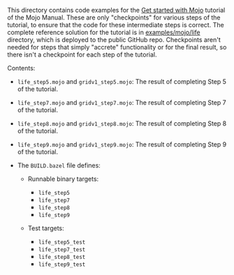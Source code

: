 This directory contains code examples for the
[Get started with Mojo](../../../../docs/manual/get-started.mdx) tutorial of the
Mojo Manual. These are only "checkpoints" for various steps of the tutorial, to
ensure that the code for these intermediate steps is correct. The complete
reference solution for the tutorial is in
[examples/mojo/life](../../../../../examples/mojo/life/) directory, which is
deployed to the public GitHub repo. Checkpoints aren't needed for steps that
simply "accrete" functionality or for the final result, so there isn't a
checkpoint for each step of the tutorial.

Contents:

- `life_step5.mojo` and `gridv1_step5.mojo`: The result of completing Step 5 of
  the tutorial.

- `life_step7.mojo` and `gridv1_step7.mojo`: The result of completing Step 7 of
  the tutorial.

- `life_step8.mojo` and `gridv1_step8.mojo`: The result of completing Step 8 of
  the tutorial.

- `life_step9.mojo` and `gridv1_step9.mojo`: The result of completing Step 9 of
  the tutorial.

- The `BUILD.bazel` file defines:

  - Runnable binary targets:
    - `life_step5`
    - `life_step7`
    - `life_step8`
    - `life_step9`

  - Test targets:
    - `life_step5_test`
    - `life_step7_test`
    - `life_step8_test`
    - `life_step9_test`
